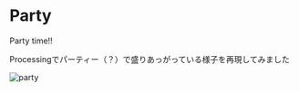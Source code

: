 # Party
Party time!!

<p>Processingでパーティー（？）で盛りあっがっている様子を再現してみました</p>
<img border="0" src="http://tajima.nkmr.io/material/himatubushi.gif" alt="party">
